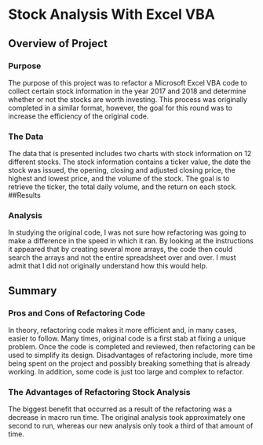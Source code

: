 # Stock Analysis With Excel VBA

## Overview of Project

### Purpose

The purpose of this project was to refactor a Microsoft Excel VBA code to collect certain stock information in the year 2017 and 2018 and determine whether or not the stocks are worth investing. This process was originally completed in a similar format, however, the goal for this round was to increase the efficiency of the original code.

### The Data

The data that is presented includes two charts with stock information on 12 different stocks. The stock information contains a ticker value, the date the stock was issued, the opening, closing and adjusted closing price, the highest and lowest price, and the volume of the stock. The goal is to retrieve the ticker, the total daily volume, and the return on each stock.
##Results

### Analysis

In studying the original code, I was not sure how refactoring was going to make a difference in the speed in which it ran. By looking at the instructions it appeared that by creating several more arrays, the code then could search the arrays and not the entire spreadsheet over and over. I must admit that I did not originally understand how this would help.

## Summary

### Pros and Cons of Refactoring Code

In theory, refactoring code makes it more efficient and, in many cases, easier to follow. Many times, original code is a first stab at fixing a unique problem. Once the code is completed and reviewed, then refactoring can be used to simplify its design. Disadvantages of refactoring include, more time being spent on the project and possibly breaking something that is already working. In addition, some code is just too large and complex to refactor.

### The Advantages of Refactoring Stock Analysis
The biggest benefit that occurred as a result of the refactoring was a decrease in macro run time. The original analysis took approximately one second to run, whereas our new analysis only took a third of that amount of time. 
